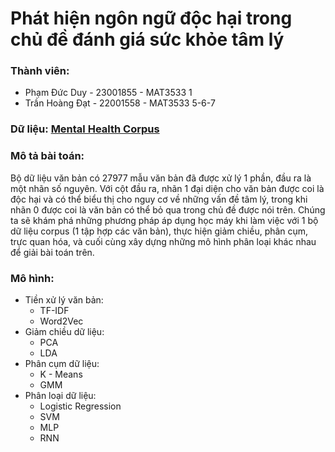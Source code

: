 # Phát hiện ngôn ngữ độc hại trong chủ đề đánh giá sức khỏe tâm lý

### Thành viên:
- Phạm Đức Duy - 23001855 - MAT3533 1
- Trần Hoàng Đạt - 22001558 - MAT3533 5-6-7 

### Dữ liệu: [Mental Health Corpus](https://www.kaggle.com/datasets/reihanenamdari/mental-health-corpus)

### Mô tả bài toán:

Bộ dữ liệu văn bản có 27977 mẫu văn bản đã được xử lý 1 phần, đầu ra là một nhãn số nguyên. Với cột đầu ra, nhãn 1 đại diện cho văn bản được coi là độc hại và có thể biểu thị cho nguy cơ về những vấn đề tâm lý, trong khi nhãn 0 được coi là văn bản có thể bỏ qua trong chủ đề được nói trên. Chúng ta sẽ khám phá những phương pháp áp dụng học máy khi làm việc với 1 bộ dữ liệu corpus (1 tập hợp các văn bản), thực hiện giảm chiều, phân cụm, trực quan hóa, và cuối cùng xây dựng những mô hình phân loại khác nhau để giải bài toán trên.

### Mô hình:
- Tiền xử lý văn bản:
  - TF-IDF
  - Word2Vec
- Giảm chiều dữ liệu:
  - PCA
  - LDA
- Phân cụm dữ liệu:
  - K - Means
  - GMM
- Phân loại dữ liệu:
  - Logistic Regression
  - SVM
  - MLP
  - RNN

